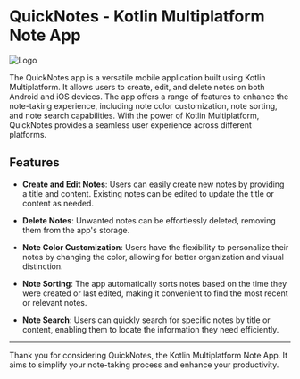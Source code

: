 # QuickNotes - Kotlin Multiplatform Note App

![Logo](app_logo.png)

The QuickNotes app is a versatile mobile application built using Kotlin Multiplatform. It allows users to create, edit, and delete notes on both Android and iOS devices. The app offers a range of features to enhance the note-taking experience, including note color customization, note sorting, and note search capabilities. With the power of Kotlin Multiplatform, QuickNotes provides a seamless user experience across different platforms.

## Features

- **Create and Edit Notes**: Users can easily create new notes by providing a title and content. Existing notes can be edited to update the title or content as needed.

- **Delete Notes**: Unwanted notes can be effortlessly deleted, removing them from the app's storage.

- **Note Color Customization**: Users have the flexibility to personalize their notes by changing the color, allowing for better organization and visual distinction.

- **Note Sorting**: The app automatically sorts notes based on the time they were created or last edited, making it convenient to find the most recent or relevant notes.

- **Note Search**: Users can quickly search for specific notes by title or content, enabling them to locate the information they need efficiently.

---

Thank you for considering QuickNotes, the Kotlin Multiplatform Note App. It aims to simplify your note-taking process and enhance your productivity.
